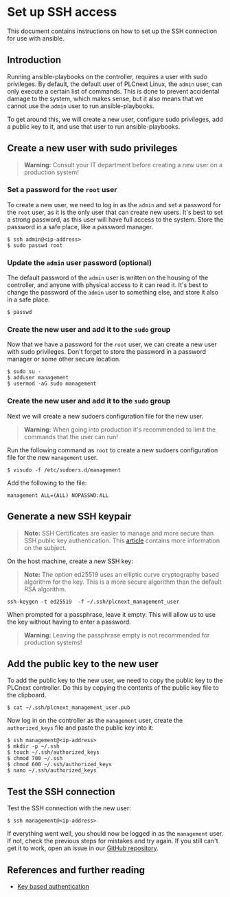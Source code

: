 # Set up SSH access

This document contains instructions on how to set up the SSH connection for use with ansible.

## Introduction

Running ansible-playbooks on the controller, requires a user with sudo privileges.
By default, the default user of PLCnext Linux, the `admin` user, can only execute a certain list of commands.
This is done to prevent accidental damage to the system, which makes sense, but it also means that we cannot use
the `admin` user to run ansible-playbooks.

To get around this, we will create a new user, configure sudo privileges, add a public key to it, and use that user to
run
ansible-playbooks.

## Create a new user with sudo privileges

> **Warning:** Consult your IT department before creating a new user on a production system!

### Set a password for the `root` user

To create a new user, we need to log in as the `admin` and set a password for the `root` user, as it is the only user
that can create new users.
It's best to set a strong password, as this user will have full access to the system. Store the password in a safe
place, like a password manager.

```shell
$ ssh admin@<ip-address>
$ sudo passwd root
```

### Update the `admin` user password (optional)

The default password of the `admin` user is written on the housing of the controller, and anyone with physical access to
it can read it.
It's best to change the password of the `admin` user to something else, and store it also in a safe place.

```shell
$ passwd
```

### Create the new user and add it to the `sudo` group

Now that we have a password for the `root` user, we can create a new user with sudo privileges.
Don't forget to store the password in a password manager or some other secure location.

```shell
$ sudo su -
$ adduser management
$ usermod -aG sudo management
```

### Create the new user and add it to the `sudo` group

Next we will create a new sudoers configuration file for the new user.

> **Warning:** When going into production it's recommended to limit the commands that the user can run!

Run the following command as `root` to create a new sudoers configuration file for the new `management` user.

```shell
$ visudo -f /etc/sudoers.d/management
```

Add the following to the file:

```text
management ALL=(ALL) NOPASSWD:ALL
```

## Generate a new SSH keypair

> **Note:** SSH Certificates are easier to manage and more secure than SSH public key authentication.
> This [article][1] contains more information on the subject.

On the host machine, create a new SSH key:

> **Note:** The option ed25519 uses an elliptic curve cryptography based algorithm for the key.
> This is a more secure algorithm than the default RSA algorithm.

```shell
ssh-keygen -t ed25519  -f ~/.ssh/plcnext_management_user
```

When prompted for a passphrase, leave it empty. This will allow us to use the key without having to enter a password.

> **Warning:** Leaving the passphrase empty is not recommended for production systems!

## Add the public key to the new user

To add the public key to the new user, we need to copy the public key to the PLCnext controller. Do this by copying the
contents of the public key file to the clipboard.

```shell
$ cat ~/.ssh/plcnext_management_user.pub
```

Now log in on the controller as the `management` user, create the `authorized_keys` file and paste the public key into
it:

```shell
$ ssh management@<ip-address>
$ mkdir -p ~/.ssh
$ touch ~/.ssh/authorized_keys
$ chmod 700 ~/.ssh
$ chmod 600 ~/.ssh/authorized_keys
$ nano ~/.ssh/authorized_keys
```

## Test the SSH connection

Test the SSH connection with the new user:

```shell
$ ssh management@<ip-address>
```

If everything went well, you should now be logged in as the `management` user. If not, check the previous steps for
mistakes and try again. If you still can't get it to work, open an issue in our [GitHub repository][2].

## References and further reading

- [Key based authentication](https://help.ubuntu.com/community/SSH/OpenSSH/Keys)

[1]: https://smallstep.com/blog/use-ssh-certificates/
[2]: https://github.com/codecentric/ansible-plcnext/

